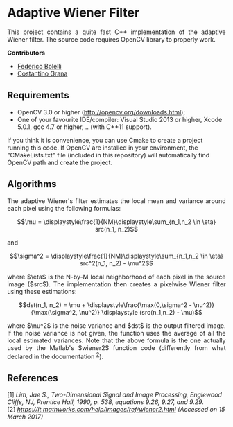 # Adaptive Wiener Filter
<p align="justify">This project contains a quite fast C++ implementation of the adaptive Wiener filter. The source code requires OpenCV library to properly work.</p>

__Contributors__
- [Federico Bolelli](https://github.com/prittt)
- [Costantino Grana](https://github.com/CostantinoGrana)

## Requirements
- OpenCV 3.0 or higher (http://opencv.org/downloads.html);
- One of your favourite IDE/compiler: Visual Studio 2013 or higher, Xcode 5.0.1, gcc 4.7 or higher, .. (with C++11 support).

If you think it is convenience, you can use Cmake to create a project running this code. If OpenCV are installed in your environment, the "CMakeLists.txt" file (included in this repository) will automatically find OpenCV path and create the project.

## Algorithms
<p align="justify">The adaptive Wiener's filter estimates the local mean and variance around each pixel using the following formulas:</p>

$$\mu = \displaystyle\frac{1}{NM}\displaystyle\sum_{n_1,n_2 \in \eta} src(n_1, n_2)$$

and

$$\sigma^2 = \displaystyle\frac{1}{NM}\displaystyle\sum_{n_1,n_2 \in \eta} src^2(n_1, n_2) - \mu^2$$

<p align="justify">where $\eta$ is the N-by-M local neighborhood of each pixel in the source image ($src$). The implementation then creates a pixelwise Wiener filter using these estimations:</p>

$$dst(n_1, n_2) = \mu + \displaystyle\frac{\max(0,\sigma^2 - \nu^2)}{\max(\sigma^2, \nu^2)} \displaystyle (src(n_1,n_2) - \mu)$$
 
<p align="justify">where $\nu^2$ is the noise variance and $dst$ is the output filtered image. If the noise variance is not given, the function uses the average of all the local estimated variances. Note that the above formula is the one actually used by the Matlab's $wiener2$ function code (differently from what declared in the documentation <sup><a href="#WIENER2_MATLAB">2</a></sup>).</p> 

## References

<a name="WIENER_REFERENCE">[1] </a><em>Lim, Jae S., Two-Dimensional Signal and Image Processing, Englewood Cliffs, NJ, Prentice Hall, 1990, p. 538, equations 9.26, 9.27, and 9.29.</em>
</br>
<a name="WIENER2_MATLAB">[2] </a><em>https://it.mathworks.com/help/images/ref/wiener2.html (Accessed on 15 March 2017)</em>